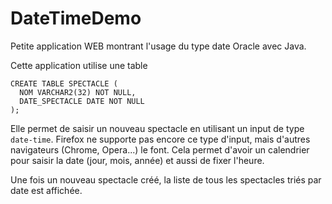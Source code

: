# DateTimeDemo

Petite application WEB montrant l'usage du type date Oracle avec Java.

Cette application utilise une table

    CREATE TABLE SPECTACLE (
      NOM VARCHAR2(32) NOT NULL,
      DATE_SPECTACLE DATE NOT NULL
    );
    
Elle permet de saisir un nouveau spectacle en utilisant un input de type `date-time`.
Firefox ne supporte pas encore ce type d'input, mais d'autres navigateurs (Chrome, Opera...)
le font. Cela permet d'avoir un calendrier pour saisir la date (jour, mois, année) et aussi
de fixer l'heure.

Une fois un nouveau spectacle créé, la liste de tous les spectacles triés par date est affichée.


